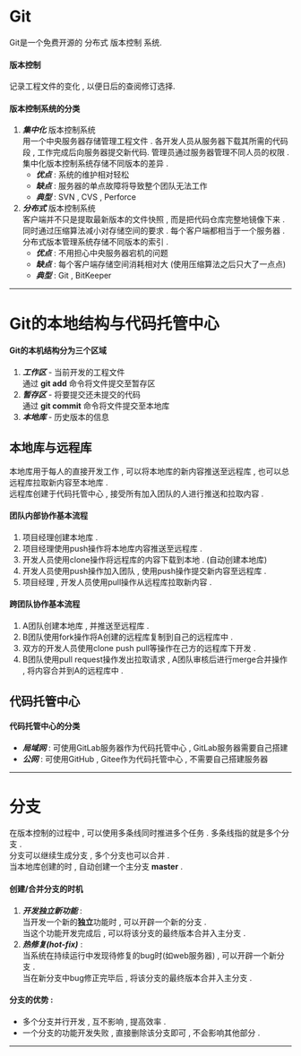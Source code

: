 # Git
Git是一个免费开源的 分布式 版本控制 系统.

#### 版本控制
记录工程文件的变化 , 以便日后的查阅修订选择.

#### 版本控制系统的分类
1. ***集中化*** 版本控制系统  
用一个中央服务器存储管理工程文件 .  各开发人员从服务器下载其所需的代码段 , 工作完成后向服务器提交新代码.  管理员通过服务器管理不同人员的权限 . 集中化版本控制系统存储不同版本的差异 . 
    - ***优点*** : 系统的维护相对轻松
    - ***缺点*** : 服务器的单点故障将导致整个团队无法工作
    - ***典型*** : SVN , CVS , Perforce
2. ***分布式*** 版本控制系统  
客户端并不只是提取最新版本的文件快照 , 而是把代码仓库完整地镜像下来 . 同时通过压缩算法减小对存储空间的要求 . 每个客户端都相当于一个服务器 . 分布式版本管理系统存储不同版本的索引 .
    - ***优点*** : 不用担心中央服务器宕机的问题
    - ***缺点*** : 每个客户端存储空间消耗相对大 (使用压缩算法之后只大了一点点)
    - ***典型*** : Git , BitKeeper

---

# Git的本地结构与代码托管中心

#### Git的本机结构分为三个区域
1. ***工作区*** - 当前开发的工程文件  
通过 **git add** 命令将文件提交至暂存区
2. ***暂存区*** - 将要提交还未提交的代码  
通过 **git commit** 命令将文件提交至本地库
3. ***本地库*** - 历史版本的信息

## 本地库与远程库
本地库用于每人的直接开发工作 , 可以将本地库的新内容推送至远程库 , 也可以总远程库拉取新内容至本地库 .   
远程库创建于代码托管中心 , 接受所有加入团队的人进行推送和拉取内容 .  
#### 团队内部协作基本流程
1. 项目经理创建本地库 .
2. 项目经理使用push操作将本地库内容推送至远程库 .
3. 开发人员使用clone操作将远程库的内容下载到本地 . (自动创建本地库)
4. 开发人员使用push操作加入团队 , 使用push操作提交新内容至远程库 . 
5. 项目经理 , 开发人员使用pull操作从远程库拉取新内容 .
#### 跨团队协作基本流程
1. A团队创建本地库 , 并推送至远程库 . 
2. B团队使用fork操作将A创建的远程库复制到自己的远程库中 . 
3. 双方的开发人员使用clone push pull等操作在己方的远程库下开发 . 
4. B团队使用pull request操作发出拉取请求 , A团队审核后进行merge合并操作 , 将内容合并到A的远程库中 . 

## 代码托管中心
#### 代码托管中心的分类
- ***局域网*** : 可使用GitLab服务器作为代码托管中心 , GitLab服务器需要自己搭建
- ***公网*** : 可使用GitHub , Gitee作为代码托管中心 , 不需要自己搭建服务器

---

# 分支
在版本控制的过程中 , 可以使用多条线同时推进多个任务 . 多条线指的就是多个分支 .  
分支可以继续生成分支 , 多个分支也可以合并 .  
当本地库创建的时 , 自动创建一个主分支 **master** .  
#### 创建/合并分支的时机
1. ***开发独立新功能*** :   
当开发一个新的**独立**功能时 , 可以开辟一个新的分支 .  
当这个功能开发完成后 , 可以将该分支的最终版本合并入主分支 .  
2. ***热修复(hot-fix)*** :  
当系统在持续运行中发现待修复的bug时(如web服务器) , 可以开辟一个新分支 .  
当在新分支中bug修正完毕后 , 将该分支的最终版本合并入主分支 .
#### 分支的优势 :
- 多个分支并行开发 , 互不影响 , 提高效率 .  
- 一个分支的功能开发失败 , 直接删除该分支即可 , 不会影响其他部分 .

---

